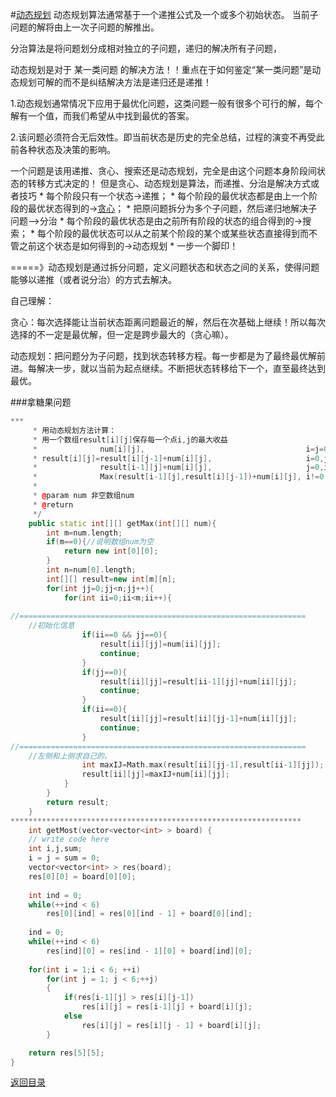 #[动态规划](http://www.zhihu.com/question/23995189)
动态规划算法通常基于一个递推公式及一个或多个初始状态。 当前子问题的解将由上一次子问题的解推出。

分治算法是将问题划分成相对独立的子问题，递归的解决所有子问题，

动态规划是对于 某一类问题 的解决方法！！重点在于如何鉴定“某一类问题”是动态规划可解的而不是纠结解决方法是递归还是递推！

1.动态规划通常情况下应用于最优化问题，这类问题一般有很多个可行的解，每个解有一个值，而我们希望从中找到最优的答案。

2.该问题必须符合无后效性。即当前状态是历史的完全总结，过程的演变不再受此前各种状态及决策的影响。

一个问题是该用递推、贪心、搜索还是动态规划，完全是由这个问题本身阶段间状态的转移方式决定的！
但是贪心、动态规划是算法，而递推、分治是解决方式或者技巧
* 
每个阶段只有一个状态->递推；
* 
每个阶段的最优状态都是由上一个阶段的最优状态得到的->[贪心](http://blog.csdn.net/yelbosh/article/details/7649717)；
* 
把原问题拆分为多个子问题，然后递归地解决子问题-->分治
* 
每个阶段的最优状态是由之前所有阶段的状态的组合得到的->搜索；
* 
每个阶段的最优状态可以从之前某个阶段的某个或某些状态直接得到而不管之前这个状态是如何得到的->动态规划
    * 
一步一个脚印！

=====》动态规划是通过拆分问题，定义问题状态和状态之间的关系，使得问题能够以递推（或者说分治）的方式去解决。



自己理解：

贪心：每次选择能让当前状态距离问题最近的解，然后在次基础上继续！所以每次选择的不一定是最优解，但一定是跨步最大的（贪心嘛）。

动态规划：把问题分为子问题，找到状态转移方程。每一步都是为了最终最优解前进。每解决一步，就以当前为起点继续。不断把状态转移给下一个，直至最终达到最优。

###拿糖果问题
```C++
***
     * 用动态规划方法计算：
     * 用一个数组result[i][j]保存每一个点i,j的最大收益
     *              num[i][j],                                    i=j=0
     * result[i][j]=result[i][j-1]+num[i][j],                     i=0,j!=0
     *              result[i-1][j]+num[i][j],                     j=0,i!=0
     *              Max(result[i-1][j],result[i][j-1])+num[i][j], i!=0,j!=0
     * 
     * @param num 非空数组num
     * @return 
     */
    public static int[][] getMax(int[][] num){
        int m=num.length;
        if(m==0){//说明数组num为空
            return new int[0][0];
        }
        int n=num[0].length;
        int[][] result=new int[m][n];
        for(int jj=0;jj<n;jj++){
            for(int ii=0;ii<m;ii++){
            
//================================================================
    //初始化信息
                if(ii==0 && jj==0){
                    result[ii][jj]=num[ii][jj];
                    continue;
                }
                if(jj==0){
                    result[ii][jj]=result[ii-1][jj]+num[ii][jj];
                    continue;
                }
                if(ii==0){
                    result[ii][jj]=result[ii][jj-1]+num[ii][jj];
                    continue;
                }
//================================================================
    //左侧和上侧求自己的。
                int maxIJ=Math.max(result[ii][jj-1],result[ii-1][jj]);
                result[ii][jj]=maxIJ+num[ii][jj];
            }
        }
        return result;
    }
*****************************************************************
    int getMost(vector<vector<int> > board) {
    // write code here
    int i,j,sum;
    i = j = sum = 0;
    vector<vector<int> > res(board);
    res[0][0] = board[0][0];
    
    int ind = 0;
    while(++ind < 6)
        res[0][ind] = res[0][ind - 1] + board[0][ind];
    
    ind = 0;
    while(++ind < 6)
        res[ind][0] = res[ind - 1][0] + board[ind][0];
    
    for(int i = 1;i < 6; ++i)
        for(int j = 1; j < 6;++j)
        {
            if(res[i-1][j] > res[i][j-1])
                res[i][j] = res[i-1][j] + board[i][j];
            else
                res[i][j] = res[i][j - 1] + board[i][j];
        }

    return res[5][5];
}
```

[返回目录](README.md)